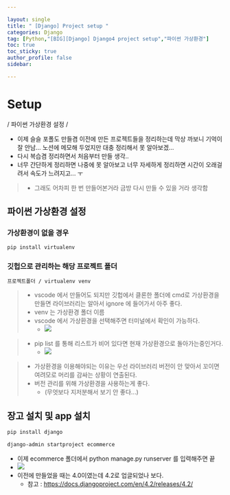 ```yaml
---

layout: single
title: " [Django] Project setup "
categories: Django
tag: [Python,"[BIG][Django] Django4 project setup","파이썬 가상환경"]
toc: true
toc_sticky: true
author_profile: false
sidebar:

---
```

# Setup

/ 파이썬 가상환경 설정 /

- 이제 슬슬 포폴도 만들겸 이전에 만든 프로젝트들을 정리하는데 막상 까보니 기억이 잘 안남... 노션에 메모해 두었지만 대충 정리해서 못 알아보겠...
- 다시 복습겸 정리하면서 처음부터 만들 생각..
- 너무 간단하게 정리하면 나중에 못 알아보고 너무 자세하게 정리하면 시간이 오래걸려서 속도가 느려지고... ㅜ
>- 그래도 어차피 한 번 만들어본거라 금방 다시 만들 수 있을 거라 생각함

## 파이썬 가상환경 설정

### 가상환경이 없을 경우
```cmd
pip install virtualenv
```

### 깃헙으로 관리하는 해당 프로젝트 폴더
```cmd
프로젝트폴더 / virtualenv venv
```

>- vscode 에서 만들어도 되지만 깃헙에서 클론한 폴더에 cmd로 가상환경을 만들면 라이브러리는 알아서 ignore 에 들어가서 아주 좋다.
>- venv 는 가상환경 폴더 이름
>- vscode 에서 가상환경을 선택해주면 터미널에서 확인이 가능하다.
>	- ![](https://i.imgur.com/DxmWEKJ.png)

>- pip list 를 통해 리스트가 비어 있다면 현재 가상환경으로 돌아가는중인거다.
>	- ![](https://i.imgur.com/qyqLX5M.png)

>- 가상환경을 이용해야되는 이유는 우선 라이브러리 버전이 안 맞아서 꼬이면 여려모로 머리를 감싸는 상황이 연출된다.
>- 버전 관리를 위해 가상환경을 사용하는게 좋다.
>	- (무엇보다 지저분해서 보기 안 좋다...)

## 장고 설치 및 app 설치
```cmd
pip install django

django-admin startproject ecommerce
```

- 이제 ecommerce 폴더에서 python manage.py runserver 를 입력해주면 끝
- ![](https://i.imgur.com/5zQmBCt.png)
- 이전에 만들었을 때는 4.0이였는데 4.2로 업글되었나 보다.
	- 참고 : https://docs.djangoproject.com/en/4.2/releases/4.2/

